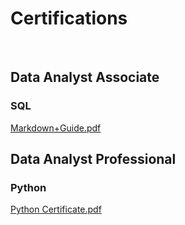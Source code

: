 # Certifications
<br>

## Data Analyst Associate 

### SQL
[Markdown+Guide.pdf](https://github.com/Jodburton/jodburton.github.io/files/12579679/Markdown%2BGuide.pdf)

## Data Analyst Professional 

### Python
[Python Certificate.pdf](https://github.com/Jodburton/jodburton.github.io/files/12579681/Python.Certificate.pdf)
